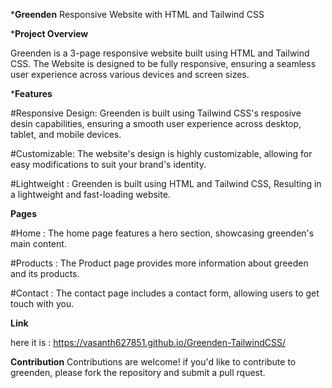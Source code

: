 ***Greenden**
Responsive Website with HTML and Tailwind CSS

***Project Overview**

Greenden is a 3-page responsive website built using HTML and Tailwind CSS. The Website is designed to be fully responsive, ensuring a seamless user experience across various devices and screen sizes.

***Features**

#Responsive Design: Greenden is built using Tailwind CSS's resposive desin capabilities, ensuring a smooth user experience across desktop, tablet, and mobile devices.

#Customizable: The website's design is highly customizable, allowing for easy modifications to suit your brand's identity.

#Lightweight : Greenden is built using HTML and Tailwind CSS, Resulting in a lightweight and fast-loading website.

**Pages**

#Home : The home page features a hero section, showcasing greenden's main content.

#Products : The Product page provides more information about greeden and its products.

#Contact : The contact page includes a contact form, allowing users to get touch with you.

**Link**

here it is : 
https://vasanth627851.github.io/Greenden-TailwindCSS/

**Contribution**
Contributions are welcome! if you'd like to contribute to greenden, please fork the repository and submit a pull rquest.


